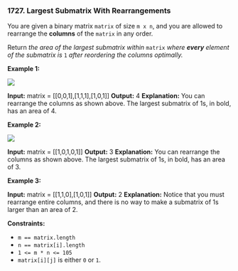### 1727\. Largest Submatrix With Rearrangements

You are given a binary matrix `matrix` of size `m x n`, and you are allowed to rearrange the **columns** of the `matrix` in any order.

Return _the area of the largest submatrix within_ `matrix` _where **every** element of the submatrix is_ `1` _after reordering the columns optimally._

**Example 1:**

![](https://assets.leetcode.com/uploads/2020/12/29/screenshot-2020-12-30-at-40536-pm.png)

**Input:** matrix = \[\[0,0,1\],\[1,1,1\],\[1,0,1\]\]
**Output:** 4
**Explanation:** You can rearrange the columns as shown above.
The largest submatrix of 1s, in bold, has an area of 4.

**Example 2:**

![](https://assets.leetcode.com/uploads/2020/12/29/screenshot-2020-12-30-at-40852-pm.png)

**Input:** matrix = \[\[1,0,1,0,1\]\]
**Output:** 3
**Explanation:** You can rearrange the columns as shown above.
The largest submatrix of 1s, in bold, has an area of 3.

**Example 3:**

**Input:** matrix = \[\[1,1,0\],\[1,0,1\]\]
**Output:** 2
**Explanation:** Notice that you must rearrange entire columns, and there is no way to make a submatrix of 1s larger than an area of 2.

**Constraints:**

*   `m == matrix.length`
*   `n == matrix[i].length`
*   `1 <= m * n <= 105`
*   `matrix[i][j]` is either `0` or `1`.
